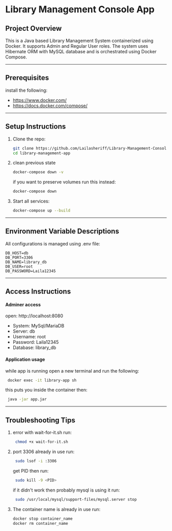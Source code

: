 # Library Management Console App

## Project Overview

This is a Java based Library Management System containerized using Docker.
It supports Admin and Regular User roles.
The system uses Hibernate ORM with MySQL database and is orchestrated using Docker Compose.

---

## Prerequisites
install the following:
- https://www.docker.com/
- https://docs.docker.com/compose/

---

## Setup Instructions

1. Clone the repo:
    ```bash
    git clone https://github.com/Lailasheriff/Library-Management-Console-App library-management-app
    cd library-management-app
    ```
2. clean previous state
   ```bash
   docker-compose down -v 
   ```
   if you want to preserve volumes run this instead:
   ```bash
   docker-compose down 
   ```
3. Start all services:
    ```bash
    docker-compose up --build
    ```

---

## Environment Variable Descriptions
All configurations is managed using .env file:

```env
DB_HOST=db
DB_PORT=3306
DB_NAME=library_db
DB_USER=root
DB_PASSWORD=Laila12345
```
---
## Access Instructions
#### Adminer access
open: http://localhost:8080
- System: MySql/MariaDB
- Server: db
- Username: root
- Password: Laila12345
- Database: library_db
#### Application usage
while app is running open a new terminal and run the following:
   ```bash
    docker exec -it library-app sh
   ```
this puts you inside the container then:
   ```bash
    java -jar app.jar
   ```
---
## Troubleshooting Tips
1. error with wait-for-it.sh run:
   ```bash
    chmod +x wait-for-it.sh
   ```
2. port 3306 already in use run:
   ```bash
    sudo lsof -i :3306
   ```
   get PID then run:
   ```bash
    sudo kill -9 <PID>
   ```
   if it didn't work then probably mysql is using it run:
   ```bash
    sudo /usr/local/mysql/support-files/mysql.server stop
   ```
3. The container name is already in use run:
   ```bash
   docker stop container_name
   docker rm container_name
   ```

